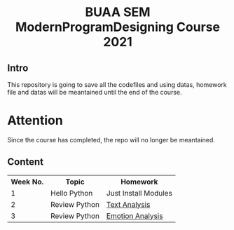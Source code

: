 # <center>BUAA SEM ModernProgramDesigning Course 2021</center>

## Intro

This repository is going to save all the codefiles and using datas, homework file and datas will be meantained until the end of the course.

# Attention

Since the course has completed, the repo will no longer be meantained.

## Content

<table>
	<tr>
        <th>Week No.</th>
        <th>Topic</th>
        <th>Homework</th>
    </tr>
    <tr>
        <td>1</td>
        <td>Hello Python</td>
        <td>Just Install Modules</td>
    </tr>
    <tr>
        <td>2</td>
        <td>Review Python</td>
        <td><a href='https://github.com/desline4709/ModernProgramDesigning/tree/main/week2'>Text Analysis</a></td>
    </tr>
    <tr>
        <td>3</td>
        <td>Review Python</td>
        <td><a href='https://github.com/desline4709/ModernProgramDesigning/tree/main/week3'>Emotion Analysis</a></td>
    </tr>
</table>

